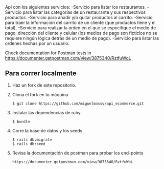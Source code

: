 Api con los siguientes servicios:
-Servicio para listar los restaurantes.
-Servicio para listar las categorías de un restaurante y sus respectivos productos.
-Servicio para añadir y/o quitar productos al carrito.
-Servicio para traer la información del carrito de un cliente (que productos tiene y el total).
-Servicio para realizar la orden en el que se especifique el medio de pago, dirección del cliente y celular (los medios de pago  son ficticios no se requiere ningún lógica detrás de un medio de pago).
-Servicio para listar las ordenes hechas por un usuario.

Check documentation for Postman tests in https://documenter.getpostman.com/view/3875340/RztfuWoL


## Para correr localmente

1. Haz un fork de este repositorio.

2. Clona el fork en tu máquina.

    ```
    $ git clone https://github.com/miguelmassv/api_ecommerce.git
    ```

3. Instalar las dependencias de ruby

    ```
    $ bundle
    ```

4. Corre la base de datos y los seeds

    ```
    $ rails db:migrate
    $ rails db:seed
    ```
5. Revisa la documentación de postman para probar los end-points

   ```
   https://documenter.getpostman.com/view/3875340/RztfuWoL
   ```
